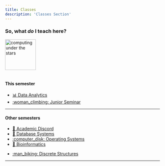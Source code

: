 ```yaml
---
title: Classes
description: 'Classes Section'
---
```

### So, what _**do**_ I teach here?

<img src="/images/main/starComputing1.jpg" alt="computing under the stars" width="100"/>

<!-- <img src="/images/main/starComputing1.jpg" alt="computing under the stars" width="100" height="400"/> -->


<!-- add a line drop -->
<center>
&#x200B;
</center>

#### This semester

 + [:bar_chart: Data Analytics](/classes/dataanalytics/dataanalytics/)
 + [:woman_climbing: Junior Seminar](/classes/juniorseminar/juniorseminar/)

---

<!-- add a line drop -->
<!-- <center>
&#x200B;
</center> -->

#### Other semesters

 + [:compass: Academic Discord](/classes/academicdiscord/academicdiscord/)
 + [:thread: Database Systems](/classes/databasesystems/databasesystems/)
 + [:computer_disk: Operating Systems](/classes/operatingsystems/operatingsystems/)
 + [:dna: Bioinformatics](/classes/bioinformatics/bioinformatics/)
<!-- need to go to index on discretestructures since there are "blog files" to host there... -->
 + [:man_biking: Discrete Structures](/classes/discretestructures/)

---

<!-- ### Descriptions -->
